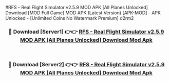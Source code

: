 #RFS - Real Flight Simulator v2.5.9 MOD APK [All Planes Unlocked] Download [MOD Full Game] MOD APK (Latest Version) [APK-MOD] - APK Unlocked - [Unlimited Coins No Watermark Premium] d2rm2



<div align="center">

<h3>🔴 Download [Server1] 👉👉 <a href="https://momento.my/?title=RFS_-_Real_Flight_Simulator_v2.5.9_MOD_APK_[All_Planes_Unlocked]_Download">RFS - Real Flight Simulator v2.5.9 MOD APK [All Planes Unlocked] Download Mod Apk</a></h3><br>

<h3>🔴 Download [Server2] 👉👉 <a href="https://momento.my/?title=RFS_-_Real_Flight_Simulator_v2.5.9_MOD_APK_[All_Planes_Unlocked]_Download">RFS - Real Flight Simulator v2.5.9 MOD APK [All Planes Unlocked] Download Mod Apk</a></h3>
</div>
